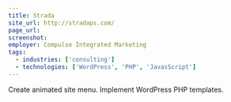 ```yaml
---
title: Strada
site_url: http://stradaps.com/
page_url:
screenshot:
employer: Compulse Integrated Marketing
tags:
  - industries: ['consulting']
  - technologies: ['WordPress', 'PHP', 'JavasScript']
---
```


Create animated site menu. Implement WordPress PHP templates.
